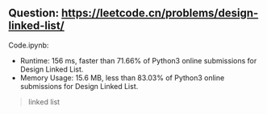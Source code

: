 ## Question: https://leetcode.cn/problems/design-linked-list/

Code.ipynb:
* Runtime: 156 ms, faster than 71.66% of Python3 online submissions for Design Linked List.
* Memory Usage: 15.6 MB, less than 83.03% of Python3 online submissions for Design Linked List.
> linked list
